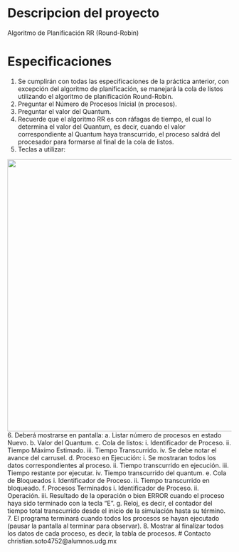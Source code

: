 # Descripcion del proyecto
Algoritmo de Planificación RR (Round-Robin)

# Especificaciones
1. Se cumplirán con todas las especificaciones de la práctica anterior, con excepción del
   algoritmo de planificación, se manejará la cola de listos utilizando el algoritmo de 
   planificación Round-Robin.
2. Preguntar el Número de Procesos Inicial (n procesos).
3. Preguntar el valor del Quantum.
4. Recuerde que el algoritmo RR es con ráfagas de tiempo, el cual lo determina el valor del
   Quantum, es decir, cuando el valor correspondiente al Quantum haya transcurrido, el proceso
   saldrá del procesador para formarse al final de la cola de listos.
5. Teclas a utilizar:
<img src="https://cdn.discordapp.com/attachments/762088441314934794/859570673507500092/unknown.png" width="692" height="612">
6. Deberá mostrarse en pantalla:
    a. Listar número de procesos en estado Nuevo.
    b. Valor del Quantum.
    c. Cola de listos:
      i. Identificador de Proceso.
      ii. Tiempo Máximo Estimado. 
      iii. Tiempo Transcurrido.
      iv. Se debe notar el avance del carrusel.
    d. Proceso en Ejecución:
      i. Se mostraran todos los datos correspondientes al proceso.
      ii. Tiempo transcurrido en ejecución.
      iii. Tiempo restante por ejecutar.
      iv. Tiempo transcurrido del quantum.
    e. Cola de Bloqueados
      i. Identificador de Proceso.
      ii. Tiempo transcurrido en bloqueado.
    f. Procesos Terminados
      i. Identificador de Proceso.
      ii. Operación.
      iii. Resultado de la operación o bien ERROR cuando el proceso haya sido
           terminado con la tecla “E”.
    g. Reloj, es decir, el contador del tiempo total transcurrido desde el inicio de la
       simulación hasta su término.
7. El programa terminará cuando todos los procesos se hayan ejecutado (pausar la pantalla al
   terminar para observar).
8. Mostrar al finalizar todos los datos de cada proceso, es decir, la tabla de procesos. 
# Contacto
christian.soto4752@alumnos.udg.mx  

